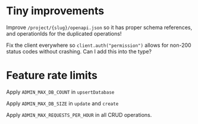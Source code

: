 # Tiny improvements

Improve `/project/{slug}/openapi.json` so it has proper schema references, and operationIds for the duplicated operations!

Fix the client everywhere so `client.auth("permission")` allows for non-200 status codes without crashing. Can I add this into the type?

# Feature rate limits

Apply `ADMIN_MAX_DB_COUNT` in `upsertDatabase`

Apply `ADMIN_MAX_DB_SIZE` in `update` and `create`

Apply `ADMIN_MAX_REQUESTS_PER_HOUR` in all CRUD operations.
